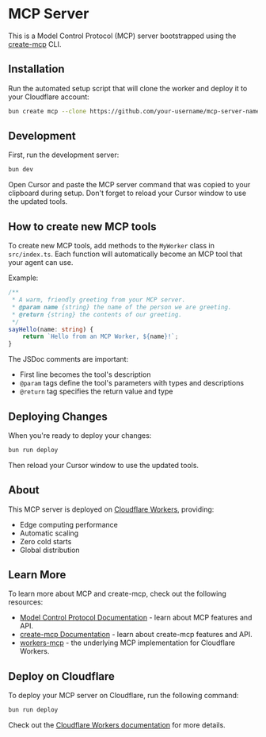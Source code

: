 # MCP Server

This is a Model Control Protocol (MCP) server bootstrapped using the [create-mcp](https://github.com/zueai/create-mcp) CLI.

## Installation

Run the automated setup script that will clone the worker and deploy it to your Cloudflare account:

```bash
bun create mcp --clone https://github.com/your-username/mcp-server-name
```

## Development

First, run the development server:

```bash
bun dev
```

Open Cursor and paste the MCP server command that was copied to your clipboard during setup. Don't forget to reload your Cursor window to use the updated tools.

## How to create new MCP tools

To create new MCP tools, add methods to the `MyWorker` class in `src/index.ts`. Each function will automatically become an MCP tool that your agent can use.

Example:

```typescript
/**
 * A warm, friendly greeting from your MCP server.
 * @param name {string} the name of the person we are greeting.
 * @return {string} the contents of our greeting.
 */
sayHello(name: string) {
    return `Hello from an MCP Worker, ${name}!`;
}
```

The JSDoc comments are important:

- First line becomes the tool's description
- `@param` tags define the tool's parameters with types and descriptions
- `@return` tag specifies the return value and type

## Deploying Changes

When you're ready to deploy your changes:

```bash
bun run deploy
```

Then reload your Cursor window to use the updated tools.

## About

This MCP server is deployed on [Cloudflare Workers](https://workers.cloudflare.com), providing:

- Edge computing performance
- Automatic scaling
- Zero cold starts
- Global distribution

## Learn More

To learn more about MCP and create-mcp, check out the following resources:

- [Model Control Protocol Documentation](https://modelcontextprotocol.io) - learn about MCP features and API.
- [create-mcp Documentation](https://github.com/zueai/create-mcp) - learn about create-mcp features and API.
- [workers-mcp](https://github.com/zueai/workers-mcp) - the underlying MCP implementation for Cloudflare Workers.

## Deploy on Cloudflare

To deploy your MCP server on Cloudflare, run the following command:

```bash
bun run deploy
```

Check out the [Cloudflare Workers documentation](https://developers.cloudflare.com/workers/) for more details.
